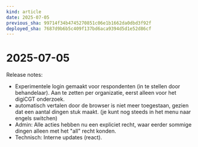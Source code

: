 ```yaml
---
kind: article
date: 2025-07-05
previous_sha: 99714f34b4745270851c06e1b1662da0dbd3f92f
deployed_sha: 7687d9b6b5c409f137bd6aca9394d5d1e52d86cf
---
```


# 2025-07-05

Release notes:

* Experimentele login gemaakt voor respondenten (in te stellen door behandelaar). Aan te zetten per organizatie, eerst alleen voor het digiCGT onderzoek.
* automatisch vertalen door de browser is niet meer toegestaan, gezien dat een aantal dingen stuk maakt. (je kunt nog steeds in het menu naar engels switchen)
* Admin: Alle acties hebben nu een expliciet recht, waar eerder sommige dingen alleen met het "all" recht konden.
* Technisch: Interne updates (react).

